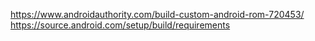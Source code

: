 https://www.androidauthority.com/build-custom-android-rom-720453/
https://source.android.com/setup/build/requirements
